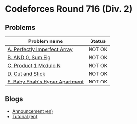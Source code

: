 # Codeforces Round 716 (Div. 2)

## Problems

|Problem name|Status|
|------------|---------|
| [A. Perfectly Imperfect Array](problems/A._Perfectly_Imperfect_Array.md)|NOT OK|
| [B. AND 0, Sum Big](problems/B._AND_0,_Sum_Big.md)|NOT OK|
| [C. Product 1 Modulo N](problems/C._Product_1_Modulo_N.md)|NOT OK|
| [D. Cut and Stick](problems/D._Cut_and_Stick.md)|NOT OK|
| [E. Baby Ehab's Hyper Apartment](problems/E._Baby_Ehab's_Hyper_Apartment.md)|NOT OK|
## Blogs

- [Announcement (en)](blogs/Announcement_(en).md)
- [Tutorial (en)](blogs/Tutorial_(en).md)
